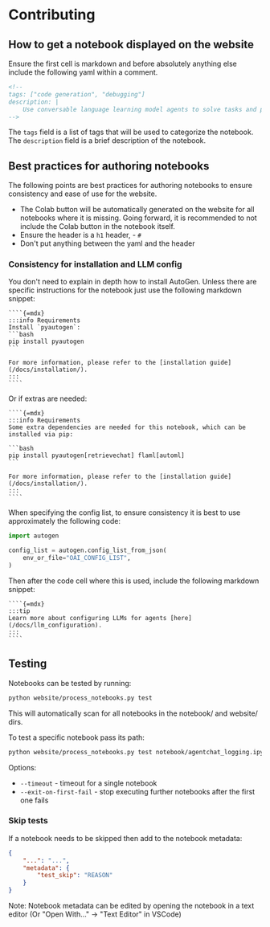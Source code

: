 # Contributing

## How to get a notebook displayed on the website

Ensure the first cell is markdown and before absolutely anything else include the following yaml within a comment.

```markdown
<!--
tags: ["code generation", "debugging"]
description: |
    Use conversable language learning model agents to solve tasks and provide automatic feedback through a comprehensive example of writing, executing, and debugging Python code to compare stock price changes.
-->
```

The `tags` field is a list of tags that will be used to categorize the notebook. The `description` field is a brief description of the notebook.

## Best practices for authoring notebooks

The following points are best practices for authoring notebooks to ensure consistency and ease of use for the website.

- The Colab button will be automatically generated on the website for all notebooks where it is missing. Going forward, it is recommended to not include the Colab button in the notebook itself.
- Ensure the header is a `h1` header, - `#`
- Don't put anything between the yaml and the header

### Consistency for installation and LLM config

You don't need to explain in depth how to install AutoGen. Unless there are specific instructions for the notebook just use the following markdown snippet:

``````
````{=mdx}
:::info Requirements
Install `pyautogen`:
```bash
pip install pyautogen
```

For more information, please refer to the [installation guide](/docs/installation/).
:::
````
``````

Or if extras are needed:

``````
````{=mdx}
:::info Requirements
Some extra dependencies are needed for this notebook, which can be installed via pip:

```bash
pip install pyautogen[retrievechat] flaml[automl]
```

For more information, please refer to the [installation guide](/docs/installation/).
:::
````
``````

When specifying the config list, to ensure consistency it is best to use approximately the following code:

```python
import autogen

config_list = autogen.config_list_from_json(
    env_or_file="OAI_CONFIG_LIST",
)
```

Then after the code cell where this is used, include the following markdown snippet:

``````
````{=mdx}
:::tip
Learn more about configuring LLMs for agents [here](/docs/llm_configuration).
:::
````
``````

## Testing

Notebooks can be tested by running:

```sh
python website/process_notebooks.py test
```

This will automatically scan for all notebooks in the notebook/ and website/ dirs.

To test a specific notebook pass its path:

```sh
python website/process_notebooks.py test notebook/agentchat_logging.ipynb
```

Options:
- `--timeout` - timeout for a single notebook
- `--exit-on-first-fail` - stop executing further notebooks after the first one fails

### Skip tests

If a notebook needs to be skipped then add to the notebook metadata:
```json
{
    "...": "...",
    "metadata": {
        "test_skip": "REASON"
    }
}
```

Note: Notebook metadata can be edited by opening the notebook in a text editor (Or "Open With..." -> "Text Editor" in VSCode)
